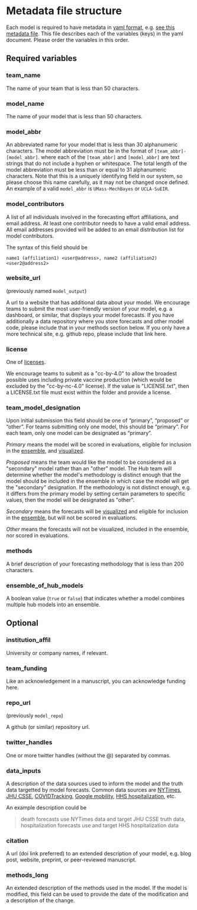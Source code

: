 # Metadata file structure

Each model is required to have metadata in 
[yaml format](https://docs.ansible.com/ansible/latest/reference_appendices/YAMLSyntax.html), 
e.g. [see this metadata file](https://github.com/reichlab/covid19-forecast-hub/blob/master/data-processed/JHU_IDD-CovidSP/metadata-JHU_IDD-CovidSP.txt).
This file describes each of the variables (keys) in the yaml document.
Please order the variables in this order.


## Required variables

### team_name
The name of your team that is less than 50 characters.

### model_name
The name of your model that is less than 50 characters.

### model_abbr
An abbreviated name for your model that is less than 30 alphanumeric characters. The model abbreviation must be in the format of `[team_abbr]-[model_abbr]`. where each of the `[team_abbr]` and `[model_abbr]` are text strings that do not include a hyphen or whitespace. The total length of the model abbreviation must be less than or equal to 31 alphanumeric characters. Note that this is a uniquely identifying field in our system, so please choose this name carefully, as it may not be changed once defined. An example of a valid `model_abbr` is `UMass-MechBayes` or `UCLA-SuEIR`. 

### model_contributors

A list of all individuals involved in the forecasting effort
affiliations, and email address.
At least one contributor needs to have a valid email address. 
All email addresses provided will be added to 
an email distribution list for model contributors.

The syntax of this field should be 

    name1 (affiliation1) <user@address>, name2 (affiliation2) <user2@address2>

### website_url

(previously named `model_output`)

A url to a website that has additional data about your model. 
We encourage teams to submit the most user-friendly version of your 
model, e.g. a dashboard, or similar, that displays your model forecasts. 
If you have additionally a data repository
where you store forecasts and other model code, 
please include that in your methods section below. 
If you only have a more technical site, e.g. github repo, 
please include that link here.

### license

One of [licenses](https://github.com/reichlab/covid19-forecast-hub/blob/master/code/validation/accepted-licenses.csv).

We encourage teams to submit as a "cc-by-4.0" to allow the broadest possible uses
including private vaccine production 
(which would be excluded by the "cc-by-nc-4.0" license). 
If the value is "LICENSE.txt", 
then a LICENSE.txt file must exist within the folder and provide a license.

### team_model_designation 

Upon initial submission this field should be one of “primary”, “proposed” or “other”. 
For teams submitting only one model, this should be “primary”. 
For each team, only one model can be designated as “primary”. 

*Primary* means the model will be scored in evaluations, eligible for inclusion
in the [ensemble](https://github.com/reichlab/covid19-forecast-hub/tree/master/data-processed/COVIDhub-ensemble), 
and [visualized](https://viz.covid19forecasthub.org/).

*Proposed* means the team would like the model to be considered as a "secondary"
model rather than an "other" model. 
The Hub team will determine whether the model's
methodology is distinct enough that the model should be included in the ensemble 
in which case the model will get the "secondary" designation.
If the methodology is not distinct enough, e.g. it differs from the primary model
by setting certain parameters to specific values, then the model will be 
designated as "other". 

*Secondary* means the forecasts will be [visualized](https://viz.covid19forecasthub.org/) and eligible for inclusion
in the [ensemble](https://github.com/reichlab/covid19-forecast-hub/tree/master/data-processed/COVIDhub-ensemble), but will not be scored in evaluations. 

*Other* means the forecasts will not be visualized, included in the ensemble, 
nor scored in evaluations.


### methods

A brief description of your forecasting methodology that is less than 200 
characters.

### ensemble_of_hub_models

A boolean value (`true` or `false`) that indicates whether a model combines multiple hub models into an ensemble.


## Optional

### institution_affil

University or company names, if relevant. 

### team_funding 

Like an acknowledgement in a manuscript, you can acknowledge funding here.

### repo_url

(previously `model_repo`)

A github (or similar) repository url. 

### twitter_handles

One or more twitter handles (without the @) separated by commas.


### data_inputs

A description of the data sources used to inform the model and the truth data
targetted by model forecasts. 
Common data sources are 
[NYTimes](https://github.com/nytimes/covid-19-data), 
[JHU CSSE](https://github.com/CSSEGISandData/COVID-19), 
[COVIDTracking](https://covidtracking.com/data), 
[Google mobility](https://www.google.com/covid19/mobility/), 
[HHS hospitalization](https://healthdata.gov/dataset/covid-19-reported-patient-impact-and-hospital-capacity-state-timeseries), etc. 

An example description could be 

> death forecasts use NYTimes data and target JHU CSSE truth data,
> hospitalization forecasts use and target HHS hospitalization data





### citation

A url (doi link preferred) to an extended description of your model,
e.g. blog post, website, preprint, or peer-reviewed manuscript. 



### methods_long

An extended description of the methods used in the model. 
If the model is modified, this field can be used to provide the date of the 
modification and a description of the change.
